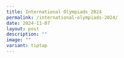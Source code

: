 ```yaml
---
title: International Olympiads 2024
permalink: /international-olympiads-2024/
date: 2024-11-07
layout: post
description: ""
image: ""
variant: tiptap
---
```

